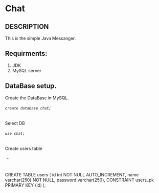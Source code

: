 # Chat

## DESCRIPTION
This is the simple Java Messanger.





## Requirments: 
1. JDK
2. MySQL server


## DataBase setup. 

Create the DataBase in MySQL. 

###### ``` create database chat; ``` 

Select DB

###### ``` use chat;  ```

Create users table 

###### ``` 
CREATE TABLE users
( id int NOT NULL AUTO_INCREMENT,
  name varchar(250) NOT NULL,
  password varchar(250),
  CONSTRAINT users_pk PRIMARY KEY (id)
);
```


